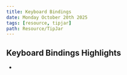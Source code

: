 ```yaml
---
title: Keyboard Bindings
date: Monday October 20th 2025
tags: [resource, tipjar]
path: Resource/TipJar
---
```


## Keyboard Bindings Highlights
-

